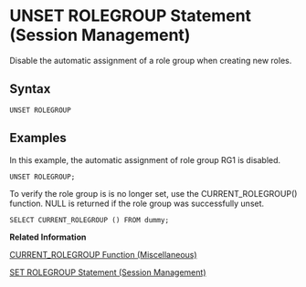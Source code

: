 <!-- loio2f2ee71a3da04b248216d7915e85cb11 -->

# UNSET ROLEGROUP Statement \(Session Management\)

Disable the automatic assignment of a role group when creating new roles.



<a name="loio2f2ee71a3da04b248216d7915e85cb11__section_vqy_3xh_rrb"/>

## Syntax

```
UNSET ROLEGROUP
```



<a name="loio2f2ee71a3da04b248216d7915e85cb11__section_yqy_3xh_rrb"/>

## Examples

In this example, the automatic assignment of role group RG1 is disabled.

```
UNSET ROLEGROUP;

```

To verify the role group is is no longer set, use the CURRENT\_ROLEGROUP\(\) function. NULL is returned if the role group was successfully unset.

```
SELECT CURRENT_ROLEGROUP () FROM dummy;
```

**Related Information**  


[CURRENT\_ROLEGROUP Function \(Miscellaneous\)](../011-SQL-Functions/current-rolegroup-function-miscellaneous-5132e3b.md "Returns a string containing the current role group name.")

[SET ROLEGROUP Statement \(Session Management\)](set-rolegroup-statement-session-management-6e62e7e.md "Specify a role group to which every subsequently created role is automatically assigned.")

